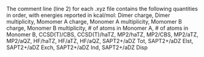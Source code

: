 The comment line (line 2) for each .xyz file contains the following quantities in order, with energies reported in kcal/mol:
Dimer charge, Dimer multiplicity, Momomer A charge, Monomer A multiplicity, Momomer B charge, Monomer B multiplicity, # of atoms in Monomer A, # of atoms in Monomer B, CCSD(T)/CBS,   CCSD(T)/haTZ,   MP2/haTZ,   MP2/CBS,   MP2/aTZ,   MP2/aQZ,   HF/haTZ,   HF/aTZ,   HF/aQZ,   SAPT2+/aDZ Tot,   SAPT2+/aDZ Elst,   SAPT2+/aDZ Exch,   SAPT2+/aDZ Ind,   SAPT2+/aDZ Disp
